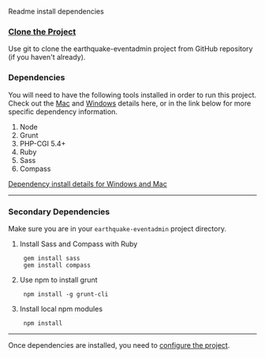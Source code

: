 Readme install dependencies

### [Clone the Project](readme_git_install.md) ###
Use git to clone the earthquake-eventadmin project from GitHub repository
(if you haven't already).

### Dependencies ###
You will need to have the following tools installed in order to run this
project. Check out the [Mac](readme_dependency_install_specifics.md#mac) and
[Windows](readme_dependency_install_specifics.md#windows) details here, or in
the link below for more specific dependency information.

1. Node
  1. Grunt
  1. PHP-CGI 5.4+
1. Ruby
  1. Sass
  1. Compass

[Dependency install details for Windows and Mac](readme_dependency_install_specifics.md)

---
### Secondary Dependencies ###
Make sure you are in your `earthquake-eventadmin` project directory.

1. Install Sass and Compass with Ruby

        gem install sass
        gem install compass

1. Use npm to install grunt

        npm install -g grunt-cli

2. Install local npm modules

        npm install

---
Once dependencies are installed, you need to
[configure the project](README.md#configure).
